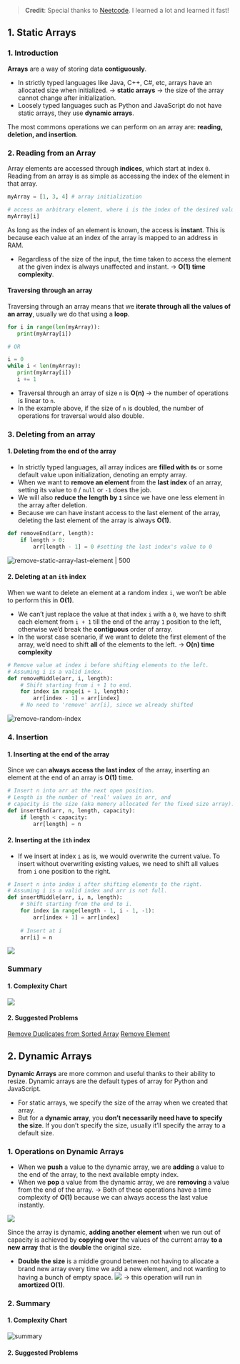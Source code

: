 > **Credit**: Special thanks to [Neetcode](https://neetcode.io/). I learned a lot and learned it fast!
## 1. Static Arrays
### 1. Introduction
**Arrays** are a way of storing data **contiguously**. 
* In strictly typed languages like Java, C++, C#, etc, arrays have an allocated size when initialized. → **static arrays** → the size of the array cannot change after initialization.
* Loosely typed languages such as Python and JavaScript do not have static arrays, they use **dynamic arrays**.

The most commons operations we can perform on an array are: **reading, deletion, and insertion**. 
### 2. Reading from an Array
Array elements are accessed through **indices**, which start at index `0`. Reading from an array is as simple as accessing the index of the element in that array.
```python
myArray = [1, 3, 4] # array initialization

# access an arbitrary element, where i is the index of the desired value
myArray[i]
```

As long as the index of an element is known, the access is **instant**. This is because each value at an index of the array is mapped to an address in RAM. 
* Regardless of the size of the input, the time taken to access the element at the given index is always unaffected and instant. → **O(1) time complexity**.
#### Traversing through an array
Traversing through an array means that we **iterate through all the values of an array**, usually we do that using a **loop**. 
```python
for i in range(len(myArray)):
   print(myArray[i])

# OR

i = 0
while i < len(myArray):
   print(myArray[i])
   i += 1
```
* Traversal through an array of size `n` is **O(n)** → the number of operations is linear to `n`. 
* In the example above, if the size of `n` is doubled, the number of operations for traversal would also double.
### 3. Deleting from an array
#### 1. Deleting from the end of the array
* In strictly typed languages, all array indices are **filled with `0s`** or some default value upon initialization, denoting an empty array.
* When we want to **remove an element** from the **last index** of an array, setting its value to `0` / `null` or `-1` does the job.
* We will also **reduce the length by `1`** since we have one less element in the array after deletion.
* Because we can have instant access to the last element of the array, deleting the last element of the array is always **O(1)**.
``` python
def removeEnd(arr, length): 
	if length > 0: 
		arr[length - 1] = 0 #setting the last index's value to 0
```

![remove-static-array-last-element | 500](https://i.imgur.com/BDR6BHF.png)
#### 2. Deleting at an `ith` index
When we want to delete an element at a random index `i`,  we won’t be able to perform this in **O(1)**. 
* We can’t just replace the value at that index `i` with a `0`, we have to shift each element from `i + 1` till the end of the array `1` position to the left, otherwise we’d break the **contiguous** order of array. 
* In the worst case scenario, if we want to delete the first element of the array, we’d need to shift **all** of the elements to the left. → **O(n) time complexity**
```python
# Remove value at index i before shifting elements to the left.
# Assuming i is a valid index.
def removeMiddle(arr, i, length):
    # Shift starting from i + 1 to end.
    for index in range(i + 1, length):
        arr[index - 1] = arr[index]
    # No need to 'remove' arr[i], since we already shifted
```
![remove-random-index](https://i.imgur.com/Nh32AFE.png)
### 4. Insertion
#### 1. Inserting at the end of the array
Since we can **always access the last index** of the array, inserting an element at the end of an array is **O(1)** time.
```python
# Insert n into arr at the next open position.
# Length is the number of 'real' values in arr, and 
# capacity is the size (aka memory allocated for the fixed size array).
def insertEnd(arr, n, length, capacity):
    if length < capacity:
        arr[length] = n
```
#### 2. Inserting at the `ith` index
* If we insert at index `i` as is, we would overwrite the current value. To insert without overwriting existing values, we need to shift all values from `i` one position to the right. 
```python
# Insert n into index i after shifting elements to the right.
# Assuming i is a valid index and arr is not full.
def insertMiddle(arr, i, n, length):
    # Shift starting from the end to i.
    for index in range(length - 1, i - 1, -1):
        arr[index + 1] = arr[index]
    
    # Insert at i
    arr[i] = n
```
![](https://i.imgur.com/53Djq1u.png)

### Summary
#### 1. Complexity Chart
![](https://i.imgur.com/PXlA7ms.png)
#### 2. Suggested Problems
[Remove Duplicates from Sorted Array](https://leetcode.com/problems/remove-duplicates-from-sorted-array/description/)
[Remove Element](https://leetcode.com/problems/remove-element/description/)
## 2. Dynamic Arrays
**Dynamic Arrays** are more common and useful thanks to their ability to resize. Dynamic arrays are the default types of array for Python and JavaScript. 
* For static arrays, we specify the size of the array when we created that array. 
* But for a **dynamic array**, you **don’t necessarily need have to specify the size**. If you don’t specify the size, usually it’ll specify the array to a default size. 
### 1. Operations on Dynamic Arrays 
* When we **push** a value to the dynamic array, we are **adding** a value to the end of the array, to the next available empty index. 
* When we **pop** a value from the dynamic array, we are **removing** a value from the end of the array. 
→ Both of these operations have a time complexity of **O(1)** because we can always access the last value instantly. 

![](https://i.imgur.com/MS7JAJX.png)

Since the array is dynamic, **adding another element** when we run out of capacity is achieved by **copying over** the values of the current array **to a new array** that is the **double** the original size. 
* **Double the size** is a middle ground between not having to allocate a brand new array every time we add a new element, and not wanting to having a bunch of empty space. 
![](https://i.imgur.com/GJ2kgJf.png)
→ this operation will run in **amortized O(1)**.
### 2. Summary
#### 1. Complexity Chart
![summary](https://i.imgur.com/vMcRR9D.png)
#### 2. Suggested Problems